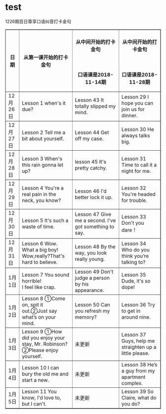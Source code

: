 # test
1226期百日尊享口语纠音打卡金句
<table border="1">
  <tr>
    <th>日期</th>
    <th>从第一课开始的打卡金句</th>
    <th><h4>从中间开始的打卡金句</h4></br><p>口语课是2018-11-14期</p></th>
    <th><h4>从中间开始的打卡金句</h4></br><p>口语课是2018-11-28期</p></th>
  </tr>
  <tr>
    <td>12月26日</td>
    <td>Lesson 1 when's it due?</td>
    <td>Lesson 43 It totally slipped my mind.  </td>
    <td>Lesson 29 I hope you can join us for dinner.</td>
  </tr>
    <tr>
    <td>12月27日</td>
    <td>Lesson 2 Tell me a bit about yourself.</td>
    <td>Lesson 44
Get off my case.  </td>
    <td>Lesson 30  
He always talks big.</td>
  </tr>
  <tr>
    <td>12月28日</td>
    <td>Lesson 3
When's this rain gonna let up?</td>
    <td>lesson 45
It's pretty catchy.     </td>
    <td>Lesson 31
Time to call it a night for me.</td>
  </tr>
    <tr>
    <td>12月29日</td>
    <td>Lesson 4
You're a real pain in the neck, you know?</td>
    <td>Lesson 46
I'd better lock it up.</td>
    <td>Lesson 32
You're headed for trouble.  </td>
  </tr>
      <tr>
    <td>12月30日</td>
    <td>Lesson 5
It's such a waste of time.</td>
    <td>Lesson 47
Give me a second. I've got something to say.</td>
    <td>Lesson 33
Don't you dare！  </td>
  </tr>
        <tr>
    <td>12月31日</td>
    <td>Lesson 6
Wow. What a big boy!
Wow,really?That's hard to believe.</td>
    <td>Lesson 48
By the way, you look really young. </td>
    <td>Lesson 34
Who do you think you’re talking to?</td>
  </tr>
          <tr>
    <td>1月1日</td>
    <td>Lesson 7
You sound horrible!</br>I feel like crap.</td>
    <td>Lesson 49
Don't judge a person by his appearance.  </td>
    <td>Lesson 35 
Dude, it's so dope!</td>
  </tr>
            <tr>
    <td>1月2日</td>
    <td>Lesson 8
①Come on, spit it out.②Just say what’s on your mind.</td>
    <td>Lesson 50
Can you refresh my memory?  </td>
    <td>Lesson 36
Try to get in around nine.  </td>
  </tr>
              <tr>
    <td>1月3日</td>
    <td>Lesson 9
①How did you enjoy your stay, Mr. Robinson?②Please enjoy yourself.</td>
    <td>未更新</td>
    <td>Lesson 37 
Guys, help me straighten up a little please.</td>
  </tr>
                <tr>
    <td>1月4日</td>
    <td>Lesson 10
I can bury the old me and start a new.</td>
    <td>未更新</td>
    <td>Lesson 38
He’s a guy from my apartment complex.</td>
  </tr>
                  <tr>
    <td>1月5日</td>
    <td>Lesson 11
You know, I'd love to, but I can't.</td>
    <td>未更新</td>
    <td>Lesson 39
So Claire, what do you do?</td>
  </tr>
</table>

